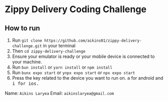 # Zippy Delivery Coding Challenge

## How to run

1. Run `git clone https://github.com/aikins01/zippy-delivery-challenge.git` in your terminal
2. Then `cd zippy-delivery-challenge`
3. Ensure your emulator is ready or your mobile device is connected to your machine.
4. Run `bun install` or `yarn install` or `npm install`
5. Run `bunx expo start` or `ynpx expo start` or `npx expo start`
6. Press the key related to the device you want to run on. <kbd>a</kbd> for android and <kbd>i<kbd> for ios.

Name: `Aikins Laryea`
Email: `aikinslaryea@gmail.com`